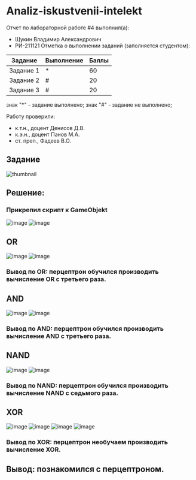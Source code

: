 # Analiz-iskustvenii-intelekt
Отчет по лабораторной работе #4 выполнил(а):
- Щукин Владимир Александрович
- РИ-211121
Отметка о выполнении заданий (заполняется студентом):

| Задание | Выполнение | Баллы |
| ------ | ------ | ------ |
| Задание 1 | * | 60 |
| Задание 2 | # | 20 |
| Задание 3 | # | 20 |

знак "*" - задание выполнено; знак "#" - задание не выполнено;

Работу проверили:
- к.т.н., доцент Денисов Д.В.
- к.э.н., доцент Панов М.А.
- ст. преп., Фадеев В.О.






## Задание 
![thumbnail](https://user-images.githubusercontent.com/114513570/205103985-d0814473-378a-417e-ac23-d6fa68e63b76.png)
 

## Решение: 
### Прикрепил скрипт к GameObjekt
![image](https://user-images.githubusercontent.com/114513570/205106675-2e842c60-ca5d-4098-85f6-e64add8b0322.png)
![image](https://user-images.githubusercontent.com/114513570/205106729-edffb4e8-7481-4a49-ace8-d88f27d7a77c.png)

## OR
![image](https://user-images.githubusercontent.com/114513570/205121952-8cbda424-7b04-4e85-86fd-c53146b1faa4.png)
![image](https://user-images.githubusercontent.com/114513570/205121990-6eb5d770-607a-486f-8a8a-fd8ff232e434.png)

### Вывод по OR: перцептрон обучился производить вычисление OR с третьего раза.

## AND
![image](https://user-images.githubusercontent.com/114513570/205122179-9c3de401-549e-43e0-b075-b2a2d21c32ce.png)
![image](https://user-images.githubusercontent.com/114513570/205122200-846acb90-be22-497a-b0ea-ba9026e61753.png)

### Вывод по AND: перцептрон обучился производить вычисление AND с третьего раза.

## NAND
![image](https://user-images.githubusercontent.com/114513570/205122464-6c5ebe01-7197-4325-94c1-80bf10635b64.png)
![image](https://user-images.githubusercontent.com/114513570/205122517-040a353c-7371-43da-9302-7471c2826a65.png)

### Вывод по NAND: перцептрон обучился производить вычисление NAND с седьмого раза.

## XOR
![image](https://user-images.githubusercontent.com/114513570/205124155-926cac4e-bfd1-4b93-a454-6339d982e9c9.png)
![image](https://user-images.githubusercontent.com/114513570/205124329-8c97d681-d2a3-454b-89a9-142dbf8dae95.png)
![image](https://user-images.githubusercontent.com/114513570/205124409-22c48175-6a2d-4fb9-9122-2522529340b1.png)
![image](https://user-images.githubusercontent.com/114513570/205124597-b6275309-9583-458a-856a-5a2ad985450d.png)

### Вывод по XOR: перцептрон необучаем производить вычисление XOR.

## Вывод: познакомился с перцептроном.



